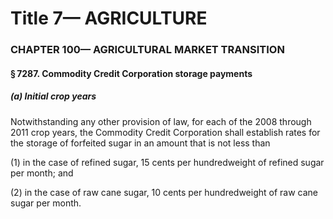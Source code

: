 
# Title 7— AGRICULTURE
### CHAPTER 100— AGRICULTURAL MARKET TRANSITION
#### § 7287. Commodity Credit Corporation storage payments
##### (a) Initial crop years

Notwithstanding any other provision of law, for each of the 2008 through 2011 crop years, the Commodity Credit Corporation shall establish rates for the storage of forfeited sugar in an amount that is not less than

(1) in the case of refined sugar, 15 cents per hundredweight of refined sugar per month; and

(2) in the case of raw cane sugar, 10 cents per hundredweight of raw cane sugar per month.
